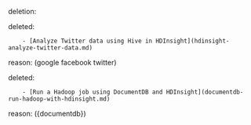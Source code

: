 deletion:

deleted:

		- [Analyze Twitter data using Hive in HDInsight](hdinsight-analyze-twitter-data.md)

reason: (google facebook twitter)

deleted:

		- [Run a Hadoop job using DocumentDB and HDInsight](documentdb-run-hadoop-with-hdinsight.md)

reason: ({documentdb})

